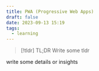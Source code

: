 ```yaml
---
title: PWA (Progressive Web Apps)
draft: false
date: 2023-09-13 15:19
tags:
  - learning
---
```


> [!tldr] TL;DR
> Write some tldr

write some details or insights